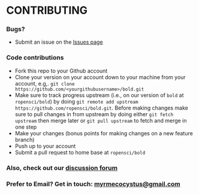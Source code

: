 # CONTRIBUTING #

### Bugs?

* Submit an issue on the [Issues page](https://github.com/ropensci/bold/issues)

### Code contributions

* Fork this repo to your Github account
* Clone your version on your account down to your machine from your account, e.g,. `git clone https://github.com/<yourgithubusername>/bold.git`
* Make sure to track progress upstream (i.e., on our version of `bold` at `ropensci/bold`) by doing `git remote add upstream https://github.com/ropensci/bold.git`. Before making changes make sure to pull changes in from upstream by doing either `git fetch upstream` then merge later or `git pull upstream` to fetch and merge in one step
* Make your changes (bonus points for making changes on a new feature branch)
* Push up to your account
* Submit a pull request to home base at `ropensci/bold`

### Also, check out our [discussion forum](https://discuss.ropensci.org)

### Prefer to Email? Get in touch: [myrmecocystus@gmail.com](mailto:myrmecocystus@gmail.com)


